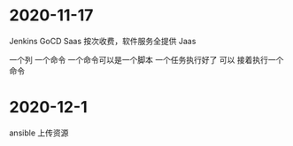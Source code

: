 # 2020-11-17
Jenkins
GoCD 
Saas 按次收费，软件服务全提供
Jaas 

一个列 一个命令  一个命令可以是一个脚本
一个任务执行好了 可以 接着执行一个命令

# 2020-12-1
ansible 上传资源